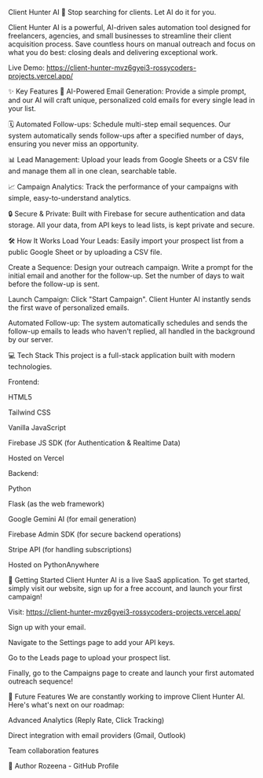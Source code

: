 Client Hunter AI 🚀
Stop searching for clients. Let AI do it for you.

Client Hunter AI is a powerful, AI-driven sales automation tool designed for freelancers, agencies, and small businesses to streamline their client acquisition process. Save countless hours on manual outreach and focus on what you do best: closing deals and delivering exceptional work.

Live Demo: https://client-hunter-mvz6gyei3-rossycoders-projects.vercel.app/

✨ Key Features
🤖 AI-Powered Email Generation: Provide a simple prompt, and our AI will craft unique, personalized cold emails for every single lead in your list.

🗓️ Automated Follow-ups: Schedule multi-step email sequences. Our system automatically sends follow-ups after a specified number of days, ensuring you never miss an opportunity.

📊 Lead Management: Upload your leads from Google Sheets or a CSV file and manage them all in one clean, searchable table.

📈 Campaign Analytics: Track the performance of your campaigns with simple, easy-to-understand analytics.

🔒 Secure & Private: Built with Firebase for secure authentication and data storage. All your data, from API keys to lead lists, is kept private and secure.

🛠️ How It Works
Load Your Leads: Easily import your prospect list from a public Google Sheet or by uploading a CSV file.

Create a Sequence: Design your outreach campaign. Write a prompt for the initial email and another for the follow-up. Set the number of days to wait before the follow-up is sent.

Launch Campaign: Click "Start Campaign". Client Hunter AI instantly sends the first wave of personalized emails.

Automated Follow-up: The system automatically schedules and sends the follow-up emails to leads who haven't replied, all handled in the background by our server.

💻 Tech Stack
This project is a full-stack application built with modern technologies.

Frontend:

HTML5

Tailwind CSS

Vanilla JavaScript

Firebase JS SDK (for Authentication & Realtime Data)

Hosted on Vercel

Backend:

Python

Flask (as the web framework)

Google Gemini AI (for email generation)

Firebase Admin SDK (for secure backend operations)

Stripe API (for handling subscriptions)

Hosted on PythonAnywhere

🚀 Getting Started
Client Hunter AI is a live SaaS application. To get started, simply visit our website, sign up for a free account, and launch your first campaign!

Visit: https://client-hunter-mvz6gyei3-rossycoders-projects.vercel.app/

Sign up with your email.

Navigate to the Settings page to add your API keys.

Go to the Leads page to upload your prospect list.

Finally, go to the Campaigns page to create and launch your first automated outreach sequence!

🔮 Future Features
We are constantly working to improve Client Hunter AI. Here's what's next on our roadmap:

Advanced Analytics (Reply Rate, Click Tracking)

Direct integration with email providers (Gmail, Outlook)

Team collaboration features

👤 Author
Rozeena - GitHub Profile
